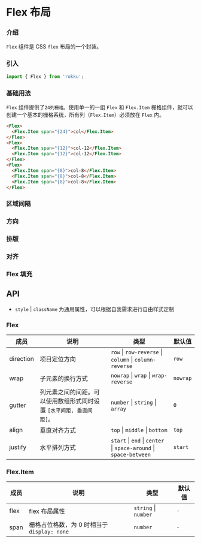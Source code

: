 # Flex 布局

### 介绍
`Flex` 组件是 CSS `flex` 布局的一个封装。


### 引入

```js
import { Flex } from 'rokku';
```

### 基础用法

`Flex` 组件提供了`24列栅格`。使用单一的一组 ```Flex``` 和 ```Flex.Item``` 栅格组件，就可以创建一个基本的栅格系统，所有列（```Flex.Item```）必须放在 ```Flex``` 内。

```html
<Flex>
  <Flex.Item span="{24}">col</Flex.Item>
</Flex>
<Flex>
  <Flex.Item span="{12}">col-12</Flex.Item>
  <Flex.Item span="{12}">col-12</Flex.Item>
</Flex>
<Flex>
  <Flex.Item span="{8}">col-8</Flex.Item>
  <Flex.Item span="{8}">col-8</Flex.Item>
  <Flex.Item span="{8}">col-8</Flex.Item>
</Flex>
```

### 区域间隔

### 方向

### 排版

### 对齐

### Flex 填充

## API

- `style` \| `className` 为通用属性，可以根据自我需求进行自由样式定制

### Flex

| 成员      | 说明                                                                | 类型                                                              | 默认值   |
| --------- | ------------------------------------------------------------------- | ----------------------------------------------------------------- | -------- |
| direction | 项目定位方向                                                        | `row` \| `row-reverse` \| `column` \| `column-reverse`            | `row`    |
| wrap      | 子元素的换行方式                                                    | `nowrap` \| `wrap` \| `wrap-reverse`                              | `nowrap` |
| gutter    | 列元素之间的间距。可以使用数组形式同时设置 `[水平间距, 垂直间距]`。 | `number` \| `string` \| `array`                                   | `0`      |
| align     | 垂直对齐方式                                                        | `top` \| `middle` \| `bottom`                                     | `top`    |
| justify   | 水平排列方式                                                        | `start` \| `end` \| `center` \| `space-around` \| `space-between` | `start`  |

### Flex.Item

| 成员 | 说明                                        | 类型                 | 默认值 |
| ---- | ------------------------------------------- | -------------------- | ------ |
| flex | flex 布局属性                               | `string` \| `number` | `-`    |
| span | 栅格占位格数，为 0 时相当于 `display: none` | `number`             | `-`    |
